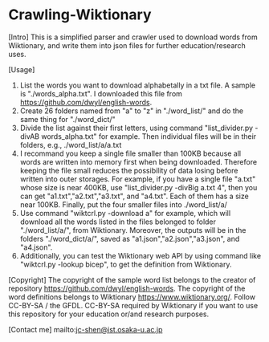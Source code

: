 # Crawling-Wiktionary

[Intro] This is a simplified parser and crawler used to download words from Wiktionary, and write them into json files for further education/research uses.

[Usage] 
1. List the words you want to download alphabetally in a txt file. A sample is "./words_alpha.txt". I downloaded this file from https://github.com/dwyl/english-words.
2. Create 26 folders named from "a" to "z" in "./word_list/" and do the same thing for "./word_dict/"
3. Divide the list against their first letters, using command "list_divider.py -divAB words_alpha.txt" for example.
Then individual files will be in their folders, e.g., ./word_list/a/a.txt
4. I recommand you keep a single file smaller than 100KB because all words are written into memory first when being downloaded. Therefore keeping the file small reduces the possibility of data losing before written into outer storages.
For example, if you have a single file "a.txt" whose size is near 400KB, use "list_divider.py -divBig a.txt 4", then you can get
"a1.txt","a2.txt","a3.txt", and "a4.txt". Each of them has a size near 100KB. Finally, put the four smaller files into ./word_list/a/
5. Use command "wiktcrl.py -download a" for example, which will download all the words listed in the files belonged to folder "./word_list/a/", from Wiktionary. Moreover, the outputs will be in the folders "./word_dict/a/", saved as "a1.json","a2.json","a3.json", and "a4.json".
6. Additionally, you can test the Wiktionary web API by using command like "wiktcrl.py -lookup bicep", to get the definition from Wiktionary.

[Copyright] The copyright of the sample word list belongs to the creator of repository https://github.com/dwyl/english-words. The copyright of the word definitions belongs to Wiktionary https://www.wiktionary.org/. Follow CC-BY-SA / the GFDL. CC-BY-SA required by Wiktionary if you want to use this repository for your education or/and research purposes.

[Contact me] mailto:jc-shen@ist.osaka-u.ac.jp
